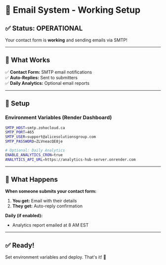 # 📧 Email System - Working Setup

## ✅ **Status: OPERATIONAL**

Your contact form is **working** and sending emails via SMTP!

---

## 🎯 **What Works**

✅ **Contact Form:** SMTP email notifications  
✅ **Auto-Replies:** Sent to submitters  
✅ **Daily Analytics:** Optional email reports  

---

## 🔧 **Setup**

### **Environment Variables (Render Dashboard)**

```bash
SMTP_HOST=smtp.zohocloud.ca
SMTP_PORT=465
SMTP_USER=support@alicesolutionsgroup.com
SMTP_PASSWORD=ZLVneacQE8je

# Optional: Daily Analytics
ENABLE_ANALYTICS_CRON=true
ANALYTICS_API_URL=https://analytics-hub-server.onrender.com
```

---

## 📧 **What Happens**

**When someone submits your contact form:**
1. **You get:** Email with their details
2. **They get:** Auto-reply confirmation

**Daily (if enabled):**
- Analytics report emailed at 8 AM EST

---

## ✅ **Ready!**

Set environment variables and deploy. That's it! 🚀
